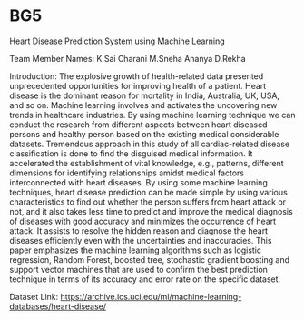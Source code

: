 # BG5
Heart Disease Prediction System using Machine Learning 

Team Member Names:
K.Sai Charani
M.Sneha Ananya
D.Rekha

Introduction:
The explosive growth of health-related data presented unprecedented 
opportunities for improving health of a patient. Heart disease is the dominant reason for 
mortality in India, Australia, UK, USA, and so on. Machine learning involves and activates the 
uncovering new trends in healthcare industries. By using machine learning technique we can 
conduct the research from different aspects between heart diseased persons and healthy person 
based on the existing medical considerable datasets. Tremendous approach in this study of all 
cardiac-related disease classification is done to find the disguised medical information. It 
accelerated the establishment of vital knowledge, e.g., patterns, different dimensions for 
identifying relationships amidst medical factors interconnected with heart diseases.
 By using some machine learning techniques, heart disease prediction can be made 
simple by using various characteristics to find out whether the person suffers from heart attack or 
not, and it also takes less time to predict and improve the medical diagnosis of diseases with 
good accuracy and minimizes the occurrence of heart attack. It assists to resolve the hidden 
reason and diagnose the heart diseases efficiently even with the uncertainties and inaccuracies. 
This paper emphasizes the machine learning algorithms such as logistic regression, Random 
Forest, boosted tree, stochastic gradient boosting and support vector machines that are used to 
confirm the best prediction technique in terms of its accuracy and error rate on the specific 
dataset.


Dataset Link: https://archive.ics.uci.edu/ml/machine-learning-databases/heart-disease/
